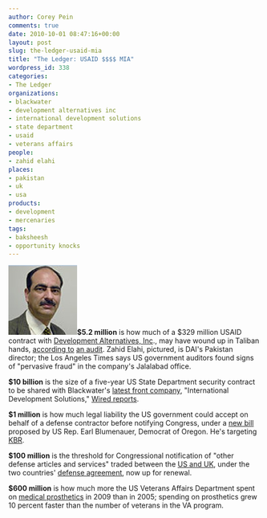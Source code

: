 ```yaml
---
author: Corey Pein
comments: true
date: 2010-10-01 08:47:16+00:00
layout: post
slug: the-ledger-usaid-mia
title: "The Ledger: USAID $$$$ MIA"
wordpress_id: 338
categories:
- The Ledger
organizations:
- blackwater
- development alternatives inc
- international development solutions
- state department
- usaid
- veterans affairs
people:
- zahid elahi
places:
- pakistan
- uk
- usa
products:
- development
- mercenaries
tags:
- baksheesh
- opportunity knocks
---
```


**![](/images/2010/10/zahid-elahi-DAI-pakistan.jpg)$5.2 million** is how much of a $329 million USAID contract with [Development Alternatives, Inc](http://www.dai.com/about/executive_team.php)., may have wound up in Taliban hands, [according to](http://www.latimes.com/news/politics/la-fg-taliban-payoffs-20101001,0,1379818.story) [an audit](http://turtlebay.foreignpolicy.com/posts/2010/09/30/us_tax_money_goes_to_taliban). Zahid Elahi, pictured, is DAI's Pakistan director; the Los Angeles Times says US government auditors found signs of "pervasive fraud" in the company's Jalalabad office.

**$10 billion** is the size of a five-year US State Department security contract to be shared with Blackwater's [latest front company](http://www.warisbusiness.com/2010/09/names-named-the-30-blackwater-front-companies-%E2%80%94-and-some-of-their-aircraft/), "International Development Solutions," [Wired reports](http://www.wired.com/dangerroom/2010/10/exclusive-blackwater-wins-piece-of-10-billion-merc-deal/).

<!-- more -->

**$1 million** is how much legal liability the US government could accept on behalf of a defense contractor before notifying Congress, under a [new bill](http://blumenauer.house.gov/index.php?option=com_content&view=article&id=1725:blumenauer-schrader-wyden-merkley-introduce-bipartisan-legislation-to-rein-in-secretive-war-contracting-process&catid=48:2010-press-releases-new) proposed by US Rep. Earl Blumenauer, Democrat of Oregon. He's targeting [KBR](http://www.warisbusiness.com/tag/kbr/).

**$100 million** is the threshold for Congressional notification of "other defense articles and services" traded between the [US and UK](http://www.state.gov/r/pa/prs/ps/2010/09/148478.htm  ), under the two countries' [defense agreement](http://www.mod.uk/DefenceInternet/DefenceNews/DefencePolicyAndBusiness/UsukDefenceTreatyNearsImplementation.htm  ), now up for renewal.

**$600 million** is how much more the US Veterans Affairs Department spent on [medical prosthetics](http://www.gao.gov/products/GAO-10-935) in 2009 than in 2005; spending on prosthetics grew 10 percent faster than the number of veterans in the VA program.
